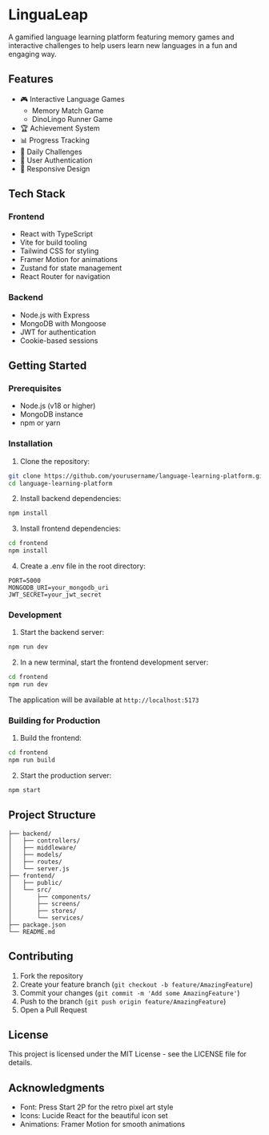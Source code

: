 # LinguaLeap

A gamified language learning platform featuring memory games and interactive challenges to help users learn new languages in a fun and engaging way.

## Features

- 🎮 Interactive Language Games
  - Memory Match Game
  - DinoLingo Runner Game
- 🏆 Achievement System
- 📊 Progress Tracking
- 🔄 Daily Challenges
- 👥 User Authentication
- 📱 Responsive Design

## Tech Stack

### Frontend
- React with TypeScript
- Vite for build tooling
- Tailwind CSS for styling
- Framer Motion for animations
- Zustand for state management
- React Router for navigation

### Backend
- Node.js with Express
- MongoDB with Mongoose
- JWT for authentication
- Cookie-based sessions

## Getting Started

### Prerequisites
- Node.js (v18 or higher)
- MongoDB instance
- npm or yarn

### Installation

1. Clone the repository:
```bash
git clone https://github.com/yourusername/language-learning-platform.git
cd language-learning-platform
```

2. Install backend dependencies:
```bash
npm install
```

3. Install frontend dependencies:
```bash
cd frontend
npm install
```

4. Create a .env file in the root directory:
```
PORT=5000
MONGODB_URI=your_mongodb_uri
JWT_SECRET=your_jwt_secret
```

### Development

1. Start the backend server:
```bash
npm run dev
```

2. In a new terminal, start the frontend development server:
```bash
cd frontend
npm run dev
```

The application will be available at `http://localhost:5173`

### Building for Production

1. Build the frontend:
```bash
cd frontend
npm run build
```

2. Start the production server:
```bash
npm start
```

## Project Structure

```
├── backend/
│   ├── controllers/
│   ├── middleware/
│   ├── models/
│   ├── routes/
│   └── server.js
├── frontend/
│   ├── public/
│   └── src/
│       ├── components/
│       ├── screens/
│       ├── stores/
│       └── services/
├── package.json
└── README.md
```

## Contributing

1. Fork the repository
2. Create your feature branch (`git checkout -b feature/AmazingFeature`)
3. Commit your changes (`git commit -m 'Add some AmazingFeature'`)
4. Push to the branch (`git push origin feature/AmazingFeature`)
5. Open a Pull Request

## License

This project is licensed under the MIT License - see the LICENSE file for details.

## Acknowledgments

- Font: Press Start 2P for the retro pixel art style
- Icons: Lucide React for the beautiful icon set
- Animations: Framer Motion for smooth animations

